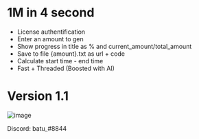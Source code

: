 # 1M in 4 second
+ License authentification
+ Enter an amount to gen
+ Show progress in title as % and current_amount/total_amount
+ Save to file {amount}.txt as url + code
+ Calculate start time - end time
+ Fast + Threaded (Boosted with AI)

# Version 1.1
![image](https://user-images.githubusercontent.com/120246386/236606318-5e60e486-1a1b-4d4e-837d-cc7f8a8fd577.png)

Discord: batu_#8844
